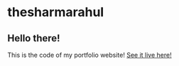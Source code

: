 # thesharmarahul
## Hello there!
This is the code of my portfolio website!
[See it live here!](https://thesharmarahul.netlify.app)
